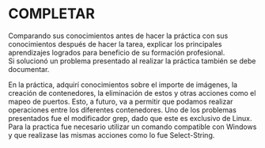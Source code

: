# COMPLETAR  
Comparando sus conocimientos antes de hacer la práctica con sus conocimientos después de hacer la tarea, explicar los principales aprendizajes logrados para beneficio de su formación profesional.  
Si solucionó un problema presentado al realizar la práctica también se debe documentar.

En la práctica, adquirí conocimientos sobre el importe de imágenes, la creación de contenedores, la eliminación de estos y otras acciones como el mapeo de puertos. Esto, a futuro, va a permitir que podamos realizar operaciones entre los diferentes contenedores.
Uno de los problemas presentados fue el modificador grep, dado que este es exclusivo de Linux. Para la practica fue necesario utilizar un comando compatible con Windows y que realizase las mismas acciones como lo fue Select-String.
